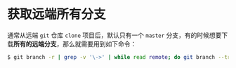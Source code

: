 # 获取远端所有分支

通常从远端 `git` 仓库 `clone` 项目后，默认只有一个 `master` 分支，有的时候想要下载**所有的远端分支**，那么就需要用到如下命令：

```bash
$ git branch -r | grep -v '\->' | while read remote; do git branch --track "${remote#origin/}" "$remote"; done
```